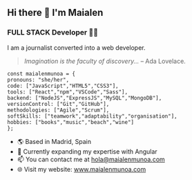 ## Hi there 👋 I'm Maialen

### FULL STACK Developer 👩‍💻

I am a journalist converted into a web developer.

>*Imagination is the faculty of discovery...* – Ada Lovelace.

```
const maialenmunoa = {
pronouns: "she/her",
code: ["JavaScript","HTML5","CSS3"],
tools: ["React","npm","VSCode","Sass"],
backend: ["NodeJS","ExpressJS","MySQL","MongoDB"],
versionControl: ["Git","GitHub"],
methodologies: ["Agile","Scrum"],
softSkills: ["teamwork","adaptability","organisation"],
hobbies: ["books","music","beach","wine"]
};
```

- 🌎 Based in Madrid, Spain
- 🚀 Currently expanding my expertise with Angular
- 📫 You can contact me at hola@maialenmunoa.com
- 🌐 Visit my website: www.maialenmunoa.com


